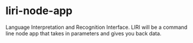 # liri-node-app
Language Interpretation and Recognition Interface. LIRI will be a command line node app that takes in parameters and gives you back data.

